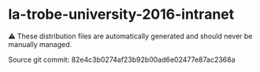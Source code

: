 # la-trobe-university-2016-intranet

:warning: These distribution files are automatically generated and should never be manually managed.

Source git commit: 82e4c3b0274af23b92b00ad6e02477e87ac2368a
